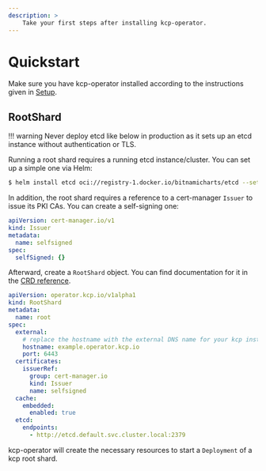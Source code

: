 ```yaml
---
description: >
    Take your first steps after installing kcp-operator.
---
```


# Quickstart

Make sure you have kcp-operator installed according to the instructions given in [Setup](./index.md).

## RootShard

!!! warning
    Never deploy etcd like below in production as it sets up an etcd instance without authentication or TLS.

Running a root shard requires a running etcd instance/cluster. You can set up a simple one via Helm:

```sh
$ helm install etcd oci://registry-1.docker.io/bitnamicharts/etcd --set auth.rbac.enabled=false --set auth.rbac.create=false
```

In addition, the root shard requires a reference to a cert-manager `Issuer` to issue its PKI CAs. You can create a self-signing one:

```yaml
apiVersion: cert-manager.io/v1
kind: Issuer
metadata:
  name: selfsigned
spec:
  selfSigned: {}
```

Afterward, create a `RootShard` object. You can find documentation for it in the [CRD reference](../reference/crd/operator.kcp.io/rootshards.md).

```yaml
apiVersion: operator.kcp.io/v1alpha1
kind: RootShard
metadata:
  name: root
spec:
  external:
    # replace the hostname with the external DNS name for your kcp instance
    hostname: example.operator.kcp.io
    port: 6443
  certificates:
    issuerRef:
      group: cert-manager.io
      kind: Issuer
      name: selfsigned
  cache:
    embedded:
      enabled: true
  etcd:
    endpoints:
      - http://etcd.default.svc.cluster.local:2379
```

kcp-operator will create the necessary resources to start a `Deployment` of a kcp root shard.

